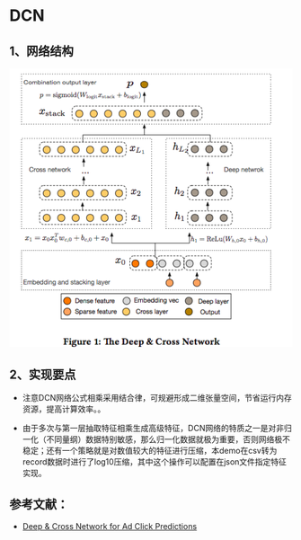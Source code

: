 # DCN

## 1、网络结构

![deepfm strcuture](https://github.com/alphaplato/alphaplato/blob/master/image/DeepLearning/dcn.png)

## 2、实现要点

* 注意DCN网络公式相乘采用结合律，可规避形成二维张量空间，节省运行内存资源，提高计算效率。。

* 由于多次与第一层抽取特征相乘生成高级特征，DCN网络的特质之一是对非归一化（不同量纲）数据特别敏感，那么归一化数据就极为重要，否则网络极不稳定；还有一个策略就是对数值较大的特征进行压缩，本demo在csv转为record数据时进行了log10压缩，其中这个操作可以配置在json文件指定特征实现。

## 参考文献：
* [Deep & Cross Network for Ad Click Predictions](https://arxiv.org/pdf/1708.05123.pdf)